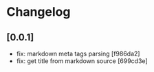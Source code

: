 # Changelog

## [0.0.1]

- fix: markdown meta tags parsing [f986da2]
- fix: get title from markdown source [699cd3e]
